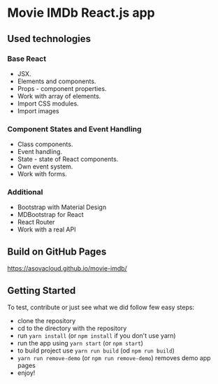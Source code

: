 # Movie IMDb React.js app

## Used technologies
### Base React
* JSX.
* Elements and components.
* Props - component properties.
* Work with array of elements.
* Import CSS modules.
* Import images

### Component States and Event Handling
* Class components.
* Event handling.
* State - state of React components.
* Оwn event system.
* Work with forms.

### Additional
* Bootstrap with Material Design
* MDBootstrap for React
* React Router
* Work with a real API

## Build on GitHub Pages
https://asovacloud.github.io/movie-imdb/

## Getting Started
To test, contribute or just see what we did follow few easy steps:
- clone the repository
- cd to the directory with the repository
- run `yarn install` (or `npm install` if you don't use yarn)
- run the app using `yarn start` (or `npm start`)
- to build project use `yarn run build` (od `npm run build`)
- `yarn run remove-demo` (or `npm run remove-demo`) removes demo app pages
- enjoy!
